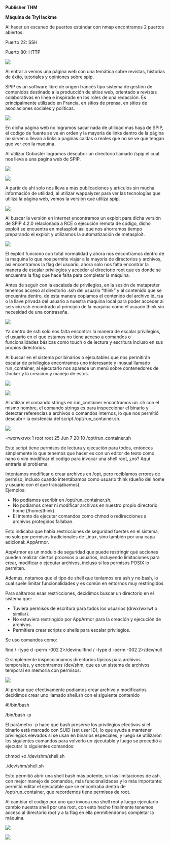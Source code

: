 ﻿**Publisher THM**

**Máquina de TryHackme**

Al hacer un escaneo de puertos estándar con nmap encontramos 2 puertos abiertos:

Puerto 22: SSH

Puerto 80: HTTP

![](Aspose.Words.8d11e78b-b150-4fb6-9248-26b15c7105b4.001.png)

Al entrar a vemos una página web con una temática sobre revistas, historias de éxito, tutoriales y opiniones sobre spip. 

SPIP es un software libre de origen francés tipo sistema de gestión de contenidos destinado a la producción de sitios web, orientado a revistas colaborativas en línea e inspirado en los roles de una redacción. Es principalmente utilizado en Francia, en sitios de prensa, en sitios de asociaciones sociales y políticas.

![](Aspose.Words.8d11e78b-b150-4fb6-9248-26b15c7105b4.002.png)

En dicha página web no logramos sacar nada de utilidad mas haya de SPIP, el codigo de fuente se ve en orden y la mayoría de links dentro de la página no sirven o llevan a links a paginas caídas o reales que no se ve que tengan que ver con la maquina.

Al utilizar Gobuster logramos descubrir un directorio llamado /spip el cual nos lleva a una página web de SPIP.

![](Aspose.Words.8d11e78b-b150-4fb6-9248-26b15c7105b4.003.png)

![](Aspose.Words.8d11e78b-b150-4fb6-9248-26b15c7105b4.004.png)





A partir de ahí solo nos lleva a más publicaciones y artículos sin mucha información de utilidad, al utilizar wappalyzer para ver las tecnologías que utiliza la página web, vemos la versión que utiliza spip.

![](Aspose.Words.8d11e78b-b150-4fb6-9248-26b15c7105b4.005.png)

Al buscar la versión en internet encontramos un exploit para dicha versión de SPIP 4.2.0 relacionada a RCE o ejecución remota de codigo, dicho exploit se encuentra en metasploit asi que nos ahorramos tiempo preparando el exploit y utilizamos la automatización de metasploit.

![](Aspose.Words.8d11e78b-b150-4fb6-9248-26b15c7105b4.006.png)

El exploit funciono con total normalidad y ahora nos encontramos dentro de la maquina lo que nos permite viajar a la mayoría de directorios y archivos, asi encontramos la flag del usuario, ahora solo nos falta encontrar la manera de escalar privilegios y acceder al directorio root que es donde se encuentra la flag que hace falta para completar la máquina.

Antes de seguir con la escalada de privilegios, en la sesión de metapreter tenemos acceso al directorio .ssh del usuario “think” y al contenido que se encuentra dentro, de esta manera copiamos el contenido del archivo id\_rsa o la llave privada del usuario a nuestra maquina local para poder acceder al servicio ssh encontrado al principio de la maquina como el usuario think sin necesidad de una contraseña. 

![](Aspose.Words.8d11e78b-b150-4fb6-9248-26b15c7105b4.007.png)

Ya dentro de ssh solo nos falta encontrar la manera de escalar privilegios, el usuario en el que estamos no tiene acceso a comandos o funcionalidades básicas como touch o de lectura y escritura incluso en sus propios directorios.

Al buscar en el sistema por binarios o ejecutables que nos permitirán escalar de privilegios encontramos uno interesante y inusual llamado run\_container, al ejecutarlo nos aparece un menú sobre contenedores de Docker y la creacion y manejo de estos.

![](Aspose.Words.8d11e78b-b150-4fb6-9248-26b15c7105b4.008.png)

![](Aspose.Words.8d11e78b-b150-4fb6-9248-26b15c7105b4.009.png)


Al utilizar el comando strings en run\_container encontramos un .sh con el mismo nombre, el comando strings es para inspeccionar el binario y detectar referencias a archivos o comandos internos, lo que nos permitió descubrir la existencia del script /opt/run\_container.sh.

![](Aspose.Words.8d11e78b-b150-4fb6-9248-26b15c7105b4.010.png)

-rwxrwxrwx 1 root root 25 Jun 7 20:10 /opt/run\_container.sh

Este script tiene permisos de lectura y ejecución para todos, entonces simplemente lo que tenemos que hacer es con un editor de texto como nano o vim modificar el codigo para invocar una shell root, ¿no? Aquí entraría el problema.

Intentamos modificar o crear archivos en /opt, pero recibíamos errores de permiso, incluso cuando intentábamos como usuario think (dueño del home y usuario con el que trabajábamos).\
Ejemplos:

- No podíamos escribir en /opt/run\_container.sh.
- No podíamos crear ni modificar archivos en nuestro propio directorio home (/home/think).
- El intento de ejecutar comandos como chmod o redirecciones a archivos protegidos fallaban.

Esto indicaba que había **r**estricciones de seguridad fuertes en el sistema, no solo por permisos tradicionales de Linux, sino también por una capa adicional: AppArmor.

AppArmor es un módulo de seguridad que puede restringir qué acciones pueden realizar ciertos procesos o usuarios, incluyendo limitaciones para crear, modificar o ejecutar archivos, incluso si los permisos POSIX lo permiten.

Además, notamos que el tipo de shell que teníamos era ash y no bash, lo cual suele limitar funcionalidades y es común en entornos muy restringidos 

Para saltarnos esas restricciones, decidimos buscar un directorio en el sistema que:

- Tuviera permisos de escritura para todos los usuarios (drwxrwxrwt o similar).
- No estuviera restringido por AppArmor para la creación y ejecución de archivos.
- Permitiera crear scripts o shells para escalar privilegios.

Se uso comandos como:

find / -type d -perm -002 2>/dev/nullfind / -type d -perm -002 2>/dev/null

O simplemente inspeccionamos directorios típicos para archivos temporales, y encontramos /dev/shm, que es un sistema de archivos temporal en memoria con permisos:

![](Aspose.Words.8d11e78b-b150-4fb6-9248-26b15c7105b4.011.png)

Al probar que efectivamente podíamos crear archivo y modificarlos decidimos crear uno llamado shell.sh con el siguiente contenido 

#!/bin/bash

/bin/bash -p

El parámetro -p hace que bash preserve los privilegios efectivos si el binario está marcado con SUID (set user ID), lo que ayuda a mantener privilegios elevados si se usan en binarios especiales, y luego se utilizaron los siguientes comandos para volverlo un ejecutable y luego se procedió a ejecutar lo siguientes comandos:

chmod +x /dev/shm/shell.sh

./dev/shm/shell.sh

Esto permitió abrir una shell bash más potente, sin las limitaciones de ash, con mejor manejo de comandos, más funcionalidades y lo más importante: permitió editar el ejecutable que se encontraba dentro de /opt/run\_container, que recordemos tiene permisos de root.

Al cambiar el codigo por uno que invoca una shell root y luego ejecutarlo cambio nuestra shell por una root, con esto hecho finalmente tenemos acceso al directorio root y a la flag en ella permitiéndonos completar la máquina.

![](Aspose.Words.8d11e78b-b150-4fb6-9248-26b15c7105b4.012.png)

![](Aspose.Words.8d11e78b-b150-4fb6-9248-26b15c7105b4.013.png)
